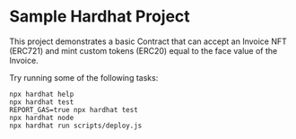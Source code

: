 # Sample Hardhat Project

This project demonstrates a basic Contract that can accept an Invoice NFT (ERC721) and mint custom tokens (ERC20) equal to the face value of the Invoice.

Try running some of the following tasks:

```shell
npx hardhat help
npx hardhat test
REPORT_GAS=true npx hardhat test
npx hardhat node
npx hardhat run scripts/deploy.js
```
